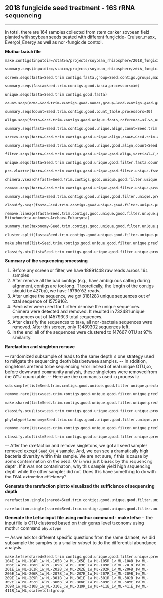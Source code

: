 ##   2018 fungicide seed treatment - 16S rRNA sequencing 


---
In total, there are 164 samples collected from stem canker soybean field planted with soybean seeds treated with different fungicide- Cruiser_maxx, Evergol_Energy as well as non-fungicide control.


**Mothur batch file**

```
make.contigs(inputdir=/staton/projects/soybean_rhizosphere/2018_fungicide/seed_treatment/16S/00_raw_fastq,outputdir=/staton/projects/soybean_rhizosphere/2018_fungicide/seed_treatment/16S/02_mothur,file=Seed.file,oligos=Seed.oligo,processors=30)

summary.seqs(inputdir=/staton/projects/soybean_rhizosphere/2018_fungicide/seed_treatment/16S/02_mothur,fasta=Seed.trim.contigs.fasta,processors=30)

screen.seqs(fasta=Seed.trim.contigs.fasta,group=Seed.contigs.groups,maxambig=0,maxlength=428,processors=30)

summary.seqs(fasta=Seed.trim.contigs.good.fasta,processors=30)

unique.seqs(fasta=Seed.trim.contigs.good.fasta)

count.seqs(name=Seed.trim.contigs.good.names,group=Seed.contigs.good.groups)

summary.seqs(count=Seed.trim.contigs.good.count_table,processors=30)

align.seqs(fasta=Seed.trim.contigs.good.unique.fasta,reference=silva_nr132_V3_V4.align,processors=30)

summary.seqs(fasta=Seed.trim.contigs.good.unique.align,count=Seed.trim.contigs.good.count_table,processors=30)

screen.seqs(fasta=Seed.trim.contigs.good.unique.align,count=Seed.trim.contigs.good.count_table,summary=Seed.trim.contigs.good.unique.summary,start=2,end=17012,maxhomop=8,processors=30)

summary.seqs(fasta=Seed.trim.contigs.good.unique.good.align,count=Seed.trim.contigs.good.good.count_table,processors=30)

filter.seqs(fasta=Seed.trim.contigs.good.unique.good.align,vertical=T,trump=.,processors=30)

unique.seqs(fasta=Seed.trim.contigs.good.unique.good.filter.fasta,count=Seed.trim.contigs.good.good.count_table)

pre.cluster(fasta=Seed.trim.contigs.good.unique.good.filter.unique.fasta,count=Seed.trim.contigs.good.unique.good.filter.count_table,diffs=4,processors=30)

chimera.vsearch(fasta=Seed.trim.contigs.good.unique.good.filter.unique.precluster.fasta,count=Seed.trim.contigs.good.unique.good.filter.unique.precluster.count_table,dereplicate=t,processors=30)

remove.seqs(fasta=Seed.trim.contigs.good.unique.good.filter.unique.precluster.fasta,accnos=Seed.trim.contigs.good.unique.good.filter.unique.precluster.denovo.vsearch.accnos)

summary.seqs(fasta=Seed.trim.contigs.good.unique.good.filter.unique.precluster.pick.fasta,count=Seed.trim.contigs.good.unique.good.filter.unique.precluster.denovo.vsearch.pick.count_table,processors=30)

classify.seqs(fasta=Seed.trim.contigs.good.unique.good.filter.unique.precluster.pick.fasta,count=Seed.trim.contigs.good.unique.good.filter.unique.precluster.denovo.vsearch.pick.count_table,reference=trainset16_022016.rdp.fasta,taxonomy=trainset16_022016.rdp.tax,cutoff=80,processors=30)

remove.lineage(fasta=Seed.trim.contigs.good.unique.good.filter.unique.precluster.pick.fasta,count=Seed.trim.contigs.good.unique.good.filter.unique.precluster.denovo.vsearch.pick.count_table,taxonomy=Seed.trim.contigs.good.unique.good.filter.unique.precluster.pick.rdp.wang.taxonomy,taxon=Chloroplast-Mitochondria-unknown-Archaea-Eukaryota)

summary.tax(taxonomy=Seed.trim.contigs.good.unique.good.filter.unique.precluster.pick.rdp.wang.pick.taxonomy,count=Seed.trim.contigs.good.unique.good.filter.unique.precluster.denovo.vsearch.pick.pick.count_table)

cluster.split(fasta=Seed.trim.contigs.good.unique.good.filter.unique.precluster.pick.pick.fasta,count=Seed.trim.contigs.good.unique.good.filter.unique.precluster.denovo.vsearch.pick.pick.count_table,taxonomy=Seed.trim.contigs.good.unique.good.filter.unique.precluster.pick.rdp.wang.pick.taxonomy,splitmethod=classify,taxlevel=4,cutoff=0.03,processors=30)

make.shared(list=Seed.trim.contigs.good.unique.good.filter.unique.precluster.pick.pick.opti_mcc.list,count=Seed.trim.contigs.good.unique.good.filter.unique.precluster.denovo.vsearch.pick.pick.count_table,label=0.03)

classify.otu(list=Seed.trim.contigs.good.unique.good.filter.unique.precluster.pick.pick.opti_mcc.list,count=Seed.trim.contigs.good.unique.good.filter.unique.precluster.denovo.vsearch.pick.pick.count_table,taxonomy=Seed.trim.contigs.good.unique.good.filter.unique.precluster.pick.rdp.wang.pick.taxonomy,label=0.03)
```

**Summary of the sequencing processing**

1. Before any screen or filter, we have 18891448 raw reads across 164 samples
2. After remove all the bad contigs (e.g., have ambiguous calling during alignment, contigs are too long. Theoretically, the length of the contigs should be 427bp), we have 15759162 reads.  
3. After unique the sequence, we got 3181283 unique sequences out of total sequence of 15759162.
4. Precluster were used for further denoise the unique sequences. Chimera were detected and removed. It resulted in 732481 unique sequences out of 14579303 total sequences.
5. After classify the sequences to taxa, all non-bacteria sequences were removed. After this screen, only 13489302 sequences left.
6. In the end, all of the sequences were clustered to 147667 OTU at 97% similarity.

**Rarefaction and singleton remove** 

-- randomized subsample of reads to the same depth is one strategy used to mitigate the sequencing depth bias between samples.
-- In addition, singletons are tend to be sequencing error instead of real unique OTU,so, before downward community analysis, these singletons were removed from the OTU count table.
-- Here are the commands used to process it:

```
sub.sample(list=Seed.trim.contigs.good.unique.good.filter.unique.precluster.pick.pick.opti_mcc.list,taxonomy=Seed.trim.contigs.good.unique.good.filter.unique.precluster.pick.nr_v132.wang.pick.taxonomy,count=Seed.trim.contigs.good.unique.good.filter.unique.precluster.denovo.vsearch.pick.pick.count_table,size=13021,persample=true)

remove.rare(list=Seed.trim.contigs.good.unique.good.filter.unique.precluster.pick.pick.opti_mcc.0.03.subsample.list,count=Seed.trim.contigs.good.unique.good.filter.unique.precluster.denovo.vsearch.pick.pick.subsample.count_table,nseqs=1,groups=all,bygroup=f)

make.shared(list=Seed.trim.contigs.good.unique.good.filter.unique.precluster.pick.pick.opti_mcc.0.03.subsample.0.03.pick.list,count=Seed.trim.contigs.good.unique.good.filter.unique.precluster.denovo.vsearch.pick.pick.subsample.pick.count_table,label=0.03)

classify.otu(list=Seed.trim.contigs.good.unique.good.filter.unique.precluster.pick.pick.opti_mcc.0.03.subsample.0.03.pick.list,count=Seed.trim.contigs.good.unique.good.filter.unique.precluster.denovo.vsearch.pick.pick.subsample.pick.count_table,taxonomy=Seed.trim.contigs.good.unique.good.filter.unique.precluster.pick.nr_v132.wang.pick.subsample.taxonomy)

phylotype(taxonomy=Seed.trim.contigs.good.unique.good.filter.unique.precluster.pick.nr_v132.wang.pick.subsample.taxonomy)

remove.rare(list=Seed.trim.contigs.good.unique.good.filter.unique.precluster.pick.nr_v132.wang.pick.subsample.tx.list,count=Seed.trim.contigs.good.unique.good.filter.unique.precluster.denovo.vsearch.pick.pick.subsample.count_table,nseqs=1,groups=all,bygroup=f)

classify.otu(list=Seed.trim.contigs.good.unique.good.filter.unique.precluster.pick.nr_v132.wang.pick.subsample.tx.1.pick.list,count=Seed.trim.contigs.good.unique.good.filter.unique.precluster.denovo.vsearch.pick.pick.subsample.pick.count_table,taxonomy=Seed.trim.contigs.good.unique.good.filter.unique.precluster.pick.nr_v132.wang.pick.subsample.taxonomy)
```
-- After the rarefaction and remove singletons, we got all seed samples removed except ``Seed_CM_4`` sample. And, we can see a dramatically high bacteria diversity within this sample. We are not sure, if this is cause by some contamination on the seed. Or is was just biased by the sequencing depth. If it was not contanination, why this sample yield high sequencing depth while the other samples did not. Does this have something to do with the DNA extraction efficiency? 

**Generate the rarefaction plot to visualized the sufficience of sequencing depth**

```
rarefaction.single(shared=Seed.trim.contigs.good.unique.good.filter.unique.precluster.pick.pick.opti_mcc.0.03.subsample.0.03.pick.shared,label=0.03,calc=sobs,iters=1000,freq=100)

rarefaction.single(shared=Seed.trim.contigs.good.unique.good.filter.unique.precluster.pick.pick.opti_mcc.shared,label=0.03,calc=sobs,iters=1000,freq=100)

```

**Generate the Lefse input file using mothur command - make.lefse** - The input file is OTU clustered based on their genus level taxonomy using mothur command ``phylotype``

-- As we ask for different specific questions from the same dataset, we did subsample the samples to a smaller subset to do the differential abundance analysis.

```
make.lefse(shared=Seed.trim.contigs.good.unique.good.filter.unique.precluster.pick.nr_v132.wang.pick.subsample.tx.1.pick.shared,constaxonomy=Seed.trim.contigs.good.unique.good.filter.unique.precluster.pick.nr_v132.wang.pick.subsample.tx.1.pick.1.cons.taxonomy,design=Week1_compartment.design,groups=104B_1w_ML-104E_1w_ML-104R_1w_ML-105B_1w_ML-105E_1w_ML-105R_1w_ML-108B_1w_ML-108E_1w_ML-108R_1w_ML-109B_1w_ML-109E_1w_ML-109R_1w_ML-201B_1w_ML-201E_1w_ML-201R_1w_ML-202B_1w_ML-202E_1w_ML-202R_1w_ML-206B_1w_ML-206E_1w_ML-206R_1w_ML-207B_1w_ML-207E_1w_ML-207R_1w_ML-209B_1w_ML-209E_1w_ML-209R_1w_ML-301B_1w_ML-301E_1w_ML-301R_1w_ML-302B_1w_ML-302E_1w_ML-302R_1w_ML-306B_1w_ML-306E_1w_ML-309B_1w_ML-309E_1w_ML-309R_1w_ML-310B_1w_ML-310E_1w_ML-310R_1w_ML-411B_1w_ML-411E_1w_ML-411R_1w_ML,scale=totalgroup)
```








